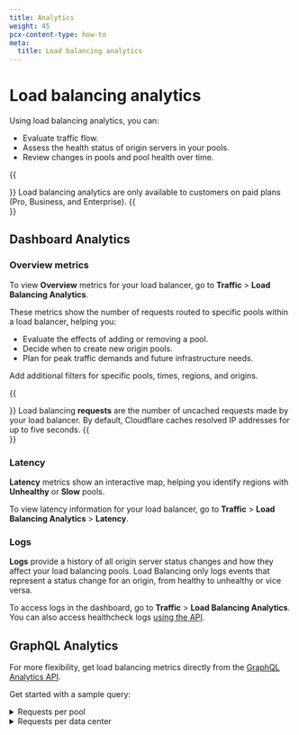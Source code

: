 ```yaml
---
title: Analytics
weight: 45
pcx-content-type: how-to
meta:
  title: Load balancing analytics
---
```


# Load balancing analytics

Using load balancing analytics, you can:

- Evaluate traffic flow.
- Assess the health status of origin servers in your pools.
- Review changes in pools and pool health over time.

{{<Aside type="note">}}
Load balancing analytics are only available to customers on paid plans (Pro, Business, and Enterprise).
{{</Aside>}}

## Dashboard Analytics

### Overview metrics

To view **Overview** metrics for your load balancer, go to **Traffic** > **Load Balancing Analytics**.

These metrics show the number of requests routed to specific pools within a load balancer, helping you:

- Evaluate the effects of adding or removing a pool.
- Decide when to create new origin pools.
- Plan for peak traffic demands and future infrastructure needs.

Add additional filters for specific pools, times, regions, and origins.

{{<Aside type="note">}}
Load balancing <strong>requests</strong> are the number of uncached requests made by your load balancer. By default, Cloudflare caches resolved IP addresses for up to five seconds.
{{</Aside>}}

### Latency

**Latency** metrics show an interactive map, helping you identify regions with **Unhealthy** or **Slow** pools.

To view latency information for your load balancer, go to **Traffic** > **Load Balancing Analytics** > **Latency**.

### Logs

**Logs** provide a history of all origin server status changes and how they affect your load balancing pools. Load Balancing only logs events that represent a status change for an origin, from healthy to unhealthy or vice versa.

To access logs in the dashboard, go to **Traffic** > **Load Balancing Analytics**. You can also access healthcheck logs [using the API](https://api.cloudflare.com/#load-balancer-healthcheck-events-list-healthcheck-events).

## GraphQL Analytics

For more flexibility, get load balancing metrics directly from the [GraphQL Analytics API](https://developers.cloudflare.com/analytics/graphql-api).

Get started with a sample query:

<details>
<summary>Requests per pool</summary>
<div>

This query shows the number of requests each pool receives from each location in Cloudflare's global network.

```graphql
---
header: Query
---
{
  viewer {
    zones(filter: { zoneTag: "your Zone ID" }) {
      loadBalancingRequestsAdaptiveGroups(
        limit: 100
        filter: {
          datetime_geq: "2021-06-26T00:00:00Z"
          datetime_leq: "2021-06-26T03:00:00Z"
          lbName: "lb.example.com"
        }
        orderBy: [datetimeFifteenMinutes_DESC]
      ) {
        count
        dimensions {
          datetimeFifteenMinutes
          coloCode
          selectedPoolName
        }
      }
    }
  }
}
```

```json
---
header: Response (truncated)
---
{
  "data": {
    "viewer": {
      "zones": [
        {
          "loadBalancingRequestsAdaptiveGroups": [
            {
              "count": 4,
              "dimensions": {
                "coloCode": "IAD",
                "datetimeFifteenMinutes": "2021-06-26T00:45:00Z",
                "selectedPoolName": "us-east"
              }
            }
            // ...
          ]
        }
      ]
    }
  }
}
```

</div>

</details>

<details>
<summary>Requests per data center</summary>
<div>

This query shows the weighted, round-trip time measurement (`avgRttMs`) for individual requests from a specific data center (for example, Singapore or `SIN`) to each pool in a specific load balancer.

```graphql
---
header: Query
---
{
  viewer {
    zones(filter: { zoneTag: "your Zone ID" }) {
      loadBalancingRequestsAdapative(
        limit: 100
        filter: {
          datetime_geq: "2021-06-26T00:00:00Z"
          datetime_leq: "2021-06-26T03:00:00Z"
          lbName: "lb.example.com"
          coloCode: "SIN"
        }
        orderBy: [datetime_DESC]
      ) {
        selectedPoolName
        pools {
          poolName
          healthy
          healthCheckEnabled
          avgRttMs
        }
      }
    }
  }
}
```

```json
---
header: Response (truncated)
---
{
  "data": {
    "viewer": {
      "zones": [
        {
          "loadBalancingRequestsAdaptive": [
            {
              "pools": [
                {
                  "avgRttMs": 67,
                  "healthCheckEnabled": 1,
                  "healthy": 1,
                  "poolName": "asia-ne"
                },
                {
                  "avgRttMs": 156,
                  "healthCheckEnabled": 1,
                  "healthy": 1,
                  "poolName": "us-east_and_asia-ne"
                },
                {
                  "avgRttMs": 237,
                  "healthCheckEnabled": 1,
                  "healthy": 1,
                  "poolName": "us-east"
                }
              ],
              "selectedPoolName": "asia-ne"
            }
            // ...
          ]
        }
      ]
    }
  }
}
```

</div>

</details>